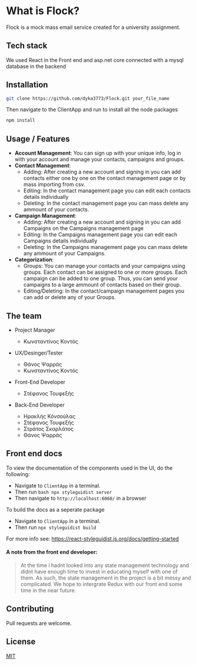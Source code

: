 # What is Flock?
Flock is a mock mass email service created for a university assignment. 

## Tech stack
We used React in the Front end and asp.net core connected with a mysql database in the backend 

## Installation
```bash
git clone https://github.com/dyka3773/Flock.git your_file_name
```
Then navigate to the ClientApp and run to install all the node packages
```bash
npm install
```

## Usage / Features
* **Account Management**: You can sign up with your unique info, log in with your account and manage your contacts, campaigns and groups.
*  **Contact Management**: 
    * Adding: After creating a new account and signing in you can add contacts either one by one on the contact management page or by mass importing from csv.
    * Editing: In the contact management page you can edit each contacts details individually
    * Deleting: In the contact management page you can mass delete any ammount of your contacts.
*  **Campaign Management**: 
    * Adding: After creating a new account and signing in you can add Campaigns on the Campaigns management page
    * Editing: In the Campaigns management page you can edit each Campaigns details individually
    * Deleting: In the Campaigns management page you can mass delete any ammount of your Campaigns.
*  **Categorization**: 
    * Groups: You can manage your contacts and your campaigns using groups. Each contact can be assigned to one or more groups. Each campaign can be added to one group. Thus, you can send your campaigns to a large ammount of contacts based on their group.
    * Editing/Deleting: In the contact/campaign management pages you can add or delete any of your Groups.

## The team
* Project Manager
    *   Κωνσταντίνος Κοντός
    
* UX/Desinger/Tester
    * Θάνος Ψαρράς
    * Κωνσταντίνος Κοντός

* Front-End Developer
    * Στέφανος Τουφεξής

* Back-End Developer
    * Ηρακλής Κόνσούλας
    * Στέφανος Τουφεξής
    * Στράτος Σκαρλάτος
    * Θάνος Ψαρράς

## Front end docs
To view the documentation of the components used in the UI, do the following:
* Navigate to `ClientApp` in a terminal. 
* Then run ```bash npx styleguidist server``` 
* Then navigate to `http://localhost:6060/` in a browser

To build the docs as a seperate package 
* Navigate to `ClientApp` in a terminal. 
* Then run `npx styleguidist build`

For more info see: https://react-styleguidist.js.org/docs/getting-started

#### A note from the front end developer:
> At the time i hadnt looked into any state management technology and didnt have enough time to invest in educating myself with one of them. As such, the state management in the project is a bit messy and complicated. We hope to intergrate Redux with our front end some time in the near future.

## Contributing
Pull requests are welcome. 

## License
[MIT](https://choosealicense.com/licenses/mit/)

